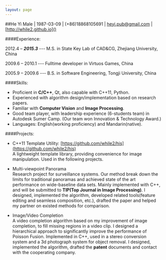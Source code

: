 ```yaml
---
layout: page
---
```

##He YiMale \| 1987-03-09 \| (+86)18868105691 \| [heyi.pub@gmail.com](heyi.pub@gmail.com) \| [http://while2.github.io]()####Experience:
2012.4 – __*2015.3*__ --- M.S. in State Key Lab of CAD&CG, Zhejiang University, China2009.6 – 2010.1 --- Fulltime developer in Virtuos Games, China

2005.9 – 2009.6 --- B.S. in Software Engineering, Tongji University, China####Skills:
* Proficient in __C/C++__, Qt, also capable with C++11, Python.* Experienced with algorithm design/implementation based on research papers.* Familiar with __Computer Vision__ and __Image Processing__.* Good team player, with leadership experience (6-students team) in Autodesk Sumer Camp. (Our team won Innovation & Technology Award.)* Languages: English(working proficiency) and Mandarin(native).####Projects:
* C++11 Template Utility: [https://github.com/while2/his](https://github.com/while2/his)<br/>A lightweight template library, providing convenience for image manipulation. Used in the following projects.
* Multi-viewpoint Panorama <br/>Research project for surveillance systems. Our method break down the limits for traditional panoramas and achieved state of the art performance on wide-baseline data sets. Mainly implemented with C++, and will be submitted to __TIP(Top Journal in Image Processing)__. I designed, implemented the algorithm, developed related tools(feature editing and seamless composition, etc.), drafted the paper and helped my partner on existed methods for comparison.
* Image/Video Completion <br/>A video completion algorithm based on my improvement of image completion, to fill missing regions in a video clip. I designed a hierarchical approach to significantly improve the performance of Poisson Fusion. Implemented in C++, used in a stereo conversion system and a 3d photograph system for object removal. I designed, implemented the algorithm, drafted the __patent__ documents and contact with the cooperating company.